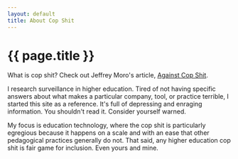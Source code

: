 ```yaml
---
layout: default
title: About Cop Shit
---
```

<h1>{{ page.title }}</h1>

What is cop shit? Check out Jeffrey Moro's article, <a href="https://jeffreymoro.com/blog/2020-02-13-against-cop-shit/" target="_blank">Against Cop Shit</a>.

I research surveillance in higher education. Tired of not having specific answers about what makes a particular company, tool, or practice terrible, I started this site as a reference. It's full of depressing and enraging information. You shouldn't read it. Consider yourself warned.

My focus is education technology, where the cop shit is particularly egregious because it happens on a scale and with an ease that other pedagogical practices generally do not. That said, any higher education cop shit is fair game for inclusion. Even yours and mine.
 